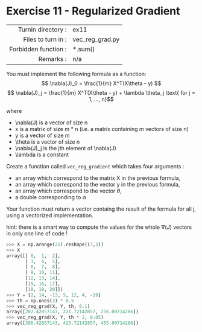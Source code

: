 # Exercise 11 - Regularized Gradient

|                         |                    |
| -----------------------:| ------------------ |
|   Turnin directory :    |  ex11              |
|   Files to turn in :    |  vec_reg_grad.py   |
|   Forbidden function :  |  *.sum()           |
|   Remarks :             |  n/a               |

You must implement the following formula as a function:
$$ \nabla(J)_0 = \frac{1}{m} X^T(X\theta - y) $$
$$ \nabla(J)_j = \frac{1}{m} X^T(X\theta - y) + \lambda \theta_j \text{ for j = 1, ..., n}$$

where  
- \nabla(J) is a vector of size n   
- x is a matrix of size m * n (i.e. a matrix containing m vectors of size n)  
- y is a vector of size m  
- \theta is a vector of size n   
- \nabla(J)_j is the jth element of \nabla(J)
- \lambda is a constant

Create a function called `vec_reg_gradient` which takes four arguments : 
  - an array which correspond to the matrix X in the previous formula,
  - an array which correspond to the vector y in the previous formula,
  - an array which correspond to the vector $\theta$,
  - a double corresponding to $\alpha$
  
Your function must return a vector containg the result of the formula for all j, using a vectorized implementation.

hint: there is a smart way to compute the values for the whole $\nabla(J)$ vectors in only one line of code !

```python
>>> X = np.arange(21).reshape((7,3))
>>> X
array([[ 0,  1,  2],
       [ 3,  4,  5],
       [ 6,  7,  8],
       [ 9, 10, 11],
       [12, 13, 14],
       [15, 16, 17],
       [18, 19, 20]])
>>> Y = [2, 14, -13, 5, 12, 4, -19]
>>> th = np.ones(3) * 0.5
>>> vec_reg_grad(X, Y, th, 0.1)
array([207.42857143, 221.72142857, 236.00714286])
>>> vec_reg_grad(X, Y, th * 2, 0.05)
array([396.42857143, 425.72142857, 455.00714286])
```
